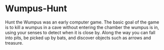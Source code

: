 # Wumpus-Hunt
Hunt the Wumpus was an early computer game. The basic goal of the game is to kill a wumpus in a cave without entering the chamber the wumpus is in, using your senses to detect when it is close by. Along the way you can fall into pits, be picked up by bats, and discover objects such as arrows and treasure. 
